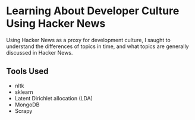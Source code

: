 # Learning About Developer Culture Using Hacker News

Using Hacker News as a proxy for development culture, I saught to understand the differences of topics in time, and what topics are generally discussed in Hacker News.

## Tools Used
- nltk
- sklearn
- Latent Dirichlet allocation (LDA)
- MongoDB
- Scrapy
